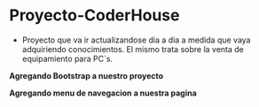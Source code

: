 # Proyecto-CoderHouse

- Proyecto que va ir actualizandose dia a dia a medida que vaya adquiriendo conocimientos. El mismo trata sobre la venta de equipamiento para PC´s.

**Agregando Bootstrap a nuestro proyecto**

**Agregando menu de navegacion a nuestra pagina**

